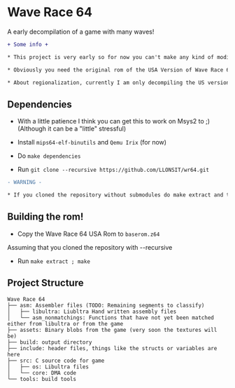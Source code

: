 

# Wave Race 64
A early decompilation of a game with many waves!


```diff
+ Some info +

* This project is very early so for now you can't make any kind of modification, well maybe I'll focus on it soon ;).

* Obviously you need the original rom of the USA Version of Wave Race 64, I am not responsible for which methods you get it.

* About regionalization, currently I am only decompiling the US version, for now I am not interested in the European or Japanese version, maybe I will do it later but for now it's not a priority

```

## Dependencies

- With a little patience I think you can get this to work on Msys2 to ;) (Although it can be a "little" stressful)

- Install ``mips64-elf-binutils`` and ``Qemu Irix`` (for now) 

- Do `make dependencies`

- Run ``git clone --recursive https://github.com/LLONSIT/wr64.git``


```diff
- WARNING -

* If you cloned the repository without submodules do make extract and then make dependencies and make extract again

```

## Building the rom!

- Copy the Wave Race 64 USA Rom to ``baserom.z64``

Assuming that you cloned the repository with --recursive

- Run ``make extract ; make``


## Project Structure
	
	Wave Race 64
	├── asm: Assembler files (TODO: Remaining segments to classify)
	│   ├── libultra: Liubltra Hand written assembly files
	│   └── asm_nonmatchings: Functions that have not yet been matched either from libultra or from the game
	├── assets: Binary blobs from the game (very soon the textures will be)
	├── build: output directory
	├── include: header files, things like the structs or variables are here
	├── src: C source code for game
	│   ├── os: Libultra files
	│   └── core: DMA code
	└── tools: build tools


